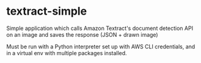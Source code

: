 # textract-simple
Simple application which calls Amazon Textract's document detection API on an image and saves the response (JSON + drawn image)

Must be run with a Python interpreter set up with AWS CLI credentials, and in a virtual env with multiple packages installed.
